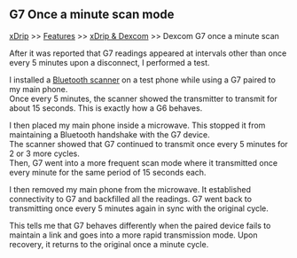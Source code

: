 ## G7 Once a minute scan mode  
[xDrip](../../README.md) >> [Features](../Features_page.md) >> [xDrip & Dexcom](../Dexcom_page.md) >> Dexcom G7 once a minute scan  
  
After it was reported that G7 readings appeared at intervals other than once every 5 minutes upon a disconnect, I performed a test.  
  
I installed a [Bluetooth scanner](https://navid200.github.io/xDrip/docs/Bluetooth-Scanner.html) on a test phone while using a G7 paired to my main phone.  
Once every 5 minutes, the scanner showed the transmitter to transmit for about 15 seconds.  This is exactly how a G6 behaves.  

I then placed my main phone inside a microwave.  This stopped it from maintaining a Bluetooth handshake with the G7 device.  
The scanner showed that G7 continued to transmit once every 5 minutes for 2 or 3 more cycles.  
Then, G7 went into a more frequent scan mode where it transmitted once every minute for the same period of 15 seconds each.  
  
I then removed my main phone from the microwave.  It established connectivity to G7 and backfilled all the readings.  G7 went back to transmitting once every 5 minutes again in sync with the original cycle.  
  
This tells me that G7 behaves differently when the paired device fails to maintain a link and goes into a more rapid transmission mode.  Upon recovery, it returns to the original once a minute cycle.  
  

